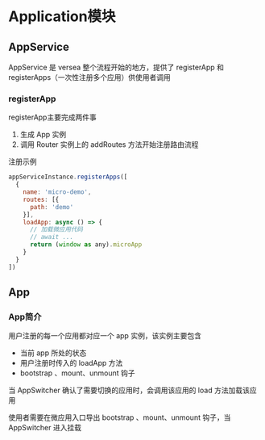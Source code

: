 # Application模块

## AppService

AppService 是 versea 整个流程开始的地方，提供了 registerApp 和 registerApps（一次性注册多个应用）供使用者调用

### registerApp

registerApp主要完成两件事

1. 生成 App 实例
1. 调用 Router 实例上的 addRoutes 方法开始注册路由流程

注册示例

```js
appServiceInstance.registerApps([
  {
    name: 'micro-demo',
    routes: [{
      path: 'demo'
    }],
    loadApp: async () => {
      // 加载微应用代码
      // await ...
      return (window as any).microApp
    }
  }
])
```

## App

### App简介

用户注册的每一个应用都对应一个 app 实例，该实例主要包含
- 当前 app 所处的状态
- 用户注册时传入的 loadApp 方法
- bootstrap 、mount、unmount 钩子

当 AppSwitcher 确认了需要切换的应用时，会调用该应用的 load 方法加载该应用

使用者需要在微应用入口导出 bootstrap 、mount、unmount 钩子，当 AppSwitcher 进入挂载
